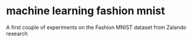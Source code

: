 # machine learning fashion mnist
A first couple of experiments on the Fashion MNIST dataset from Zalando research
